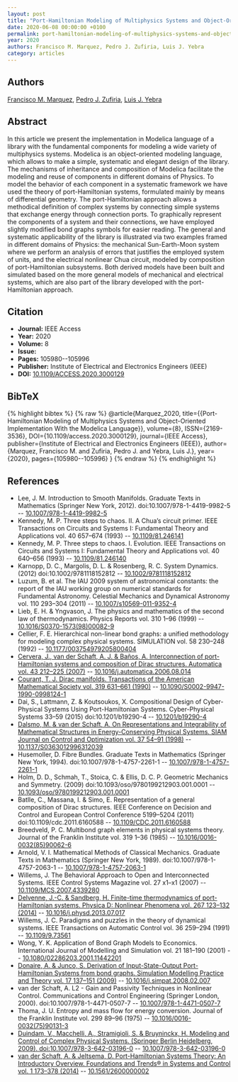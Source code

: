 ```yaml
---
layout: post
title: "Port-Hamiltonian Modeling of Multiphysics Systems and Object-Oriented Implementation With the Modelica Language"
date: 2020-06-08 00:00:00 +0100
permalink: port-hamiltonian-modeling-of-multiphysics-systems-and-object-oriented-implementation-with-the-modelica-language
year: 2020
authors: Francisco M. Marquez, Pedro J. Zufiria, Luis J. Yebra
category: articles
---
```

 
## Authors
[Francisco M. Marquez](authors/francisco-m-marquez), [Pedro J. Zufiria](authors/pedro-j-zufiria), [Luis J. Yebra](authors/luis-j-yebra)
 
## Abstract
In this article we present the implementation in Modelica language of a library with the fundamental components for modeling a wide variety of multiphysics systems. Modelica is an object-oriented modeling language, which allows to make a simple, systematic and elegant design of the library. The mechanisms of inheritance and composition of Modelica facilitate the modeling and reuse of components in different domains of Physics. To model the behavior of each component in a systematic framework we have used the theory of port-Hamiltonian systems, formulated mainly by means of differential geometry. The port-Hamiltonian approach allows a methodical definition of complex systems by connecting simple systems that exchange energy through connection ports. To graphically represent the components of a system and their connections, we have employed slightly modified bond graphs symbols for easier reading. The general and systematic applicability of the library is illustrated via two examples framed in different domains of Physics: the mechanical Sun-Earth-Moon system where we perform an analysis of errors that justifies the employed system of units, and the electrical nonlinear Chua circuit, modeled by composition of port-Hamiltonian subsystems. Both derived models have been built and simulated based on the more general models of mechanical and electrical systems, which are also part of the library developed with the port-Hamiltonian approach.
 
## Citation
- **Journal:** IEEE Access
- **Year:** 2020
- **Volume:** 8
- **Issue:** 
- **Pages:** 105980--105996
- **Publisher:** Institute of Electrical and Electronics Engineers (IEEE)
- **DOI:** [10.1109/ACCESS.2020.3000129](https://doi.org/10.1109/ACCESS.2020.3000129)
 
## BibTeX
{% highlight bibtex %}
{% raw %}
@article{Marquez_2020,
  title={{Port-Hamiltonian Modeling of Multiphysics Systems and Object-Oriented Implementation With the Modelica Language}},
  volume={8},
  ISSN={2169-3536},
  DOI={10.1109/access.2020.3000129},
  journal={IEEE Access},
  publisher={Institute of Electrical and Electronics Engineers (IEEE)},
  author={Marquez, Francisco M. and Zufiria, Pedro J. and Yebra, Luis J.},
  year={2020},
  pages={105980--105996}
}
{% endraw %}
{% endhighlight %}
 
## References
- Lee, J. M. Introduction to Smooth Manifolds. Graduate Texts in Mathematics (Springer New York, 2012). doi:10.1007/978-1-4419-9982-5 -- [10.1007/978-1-4419-9982-5](https://doi.org/10.1007/978-1-4419-9982-5)
- Kennedy, M. P. Three steps to chaos. II. A Chua’s circuit primer. IEEE Transactions on Circuits and Systems I: Fundamental Theory and Applications vol. 40 657–674 (1993) -- [10.1109/81.246141](https://doi.org/10.1109/81.246141)
- Kennedy, M. P. Three steps to chaos. I. Evolution. IEEE Transactions on Circuits and Systems I: Fundamental Theory and Applications vol. 40 640–656 (1993) -- [10.1109/81.246140](https://doi.org/10.1109/81.246140)
- Karnopp, D. C., Margolis, D. L. & Rosenberg, R. C. System Dynamics. (2012) doi:10.1002/9781118152812 -- [10.1002/9781118152812](https://doi.org/10.1002/9781118152812)
- Luzum, B. et al. The IAU 2009 system of astronomical constants: the report of the IAU working group on numerical standards for Fundamental Astronomy. Celestial Mechanics and Dynamical Astronomy vol. 110 293–304 (2011) -- [10.1007/s10569-011-9352-4](https://doi.org/10.1007/s10569-011-9352-4)
- Lieb, E. H. & Yngvason, J. The physics and mathematics of the second law of thermodynamics. Physics Reports vol. 310 1–96 (1999) -- [10.1016/S0370-1573(98)00082-9](https://doi.org/10.1016/S0370-1573(98)00082-9)
- Cellier, F. E. Hierarchical non-linear bond graphs: a unified methodology for modeling complex physical systems. SIMULATION vol. 58 230–248 (1992) -- [10.1177/003754979205800404](https://doi.org/10.1177/003754979205800404)
- [Cervera, J., van der Schaft, A. J. & Baños, A. Interconnection of port-Hamiltonian systems and composition of Dirac structures. Automatica vol. 43 212–225 (2007)](interconnection-of-port-hamiltonian-systems-and-composition-of-dirac-structures) -- [10.1016/j.automatica.2006.08.014](https://doi.org/10.1016/j.automatica.2006.08.014)
- [Courant, T. J. Dirac manifolds. Transactions of the American Mathematical Society vol. 319 631–661 (1990)](dirac-manifolds) -- [10.1090/S0002-9947-1990-0998124-1](https://doi.org/10.1090/S0002-9947-1990-0998124-1)
- Dai, S., Lattmann, Z. & Koutsoukos, X. Compositional Design of Cyber-Physical Systems Using Port-Hamiltonian Systems. Cyber-Physical Systems 33–59 (2015) doi:10.1201/b19290-4 -- [10.1201/b19290-4](https://doi.org/10.1201/b19290-4)
- [Dalsmo, M. & van der Schaft, A. On Representations and Integrability of Mathematical Structures in Energy-Conserving Physical Systems. SIAM Journal on Control and Optimization vol. 37 54–91 (1998)](on-representations-and-integrability-of-mathematical-structures-in-energy-conserving-physical-systems) -- [10.1137/S0363012996312039](https://doi.org/10.1137/S0363012996312039)
- Husemoller, D. Fibre Bundles. Graduate Texts in Mathematics (Springer New York, 1994). doi:10.1007/978-1-4757-2261-1 -- [10.1007/978-1-4757-2261-1](https://doi.org/10.1007/978-1-4757-2261-1)
- Holm, D. D., Schmah, T., Stoica, C. & Ellis, D. C. P. Geometric Mechanics and Symmetry. (2009) doi:10.1093/oso/9780199212903.001.0001 -- [10.1093/oso/9780199212903.001.0001](https://doi.org/10.1093/oso/9780199212903.001.0001)
- Batlle, C., Massana, I. & Simo, E. Representation of a general composition of Dirac structures. IEEE Conference on Decision and Control and European Control Conference 5199–5204 (2011) doi:10.1109/cdc.2011.6160588 -- [10.1109/CDC.2011.6160588](https://doi.org/10.1109/CDC.2011.6160588)
- Breedveld, P. C. Multibond graph elements in physical systems theory. Journal of the Franklin Institute vol. 319 1–36 (1985) -- [10.1016/0016-0032(85)90062-6](https://doi.org/10.1016/0016-0032(85)90062-6)
- Arnold, V. I. Mathematical Methods of Classical Mechanics. Graduate Texts in Mathematics (Springer New York, 1989). doi:10.1007/978-1-4757-2063-1 -- [10.1007/978-1-4757-2063-1](https://doi.org/10.1007/978-1-4757-2063-1)
- Willems, J. The Behavioral Approach to Open and Interconnected Systems. IEEE Control Systems Magazine vol. 27 x1–x1 (2007) -- [10.1109/MCS.2007.4339280](https://doi.org/10.1109/MCS.2007.4339280)
- [Delvenne, J.-C. & Sandberg, H. Finite-time thermodynamics of port-Hamiltonian systems. Physica D: Nonlinear Phenomena vol. 267 123–132 (2014)](finite-time-thermodynamics-of-port-hamiltonian-systems) -- [10.1016/j.physd.2013.07.017](https://doi.org/10.1016/j.physd.2013.07.017)
- Willems, J. C. Paradigms and puzzles in the theory of dynamical systems. IEEE Transactions on Automatic Control vol. 36 259–294 (1991) -- [10.1109/9.73561](https://doi.org/10.1109/9.73561)
- Wong, Y. K. Application of Bond Graph Models to Economics. International Journal of Modelling and Simulation vol. 21 181–190 (2001) -- [10.1080/02286203.2001.11442201](https://doi.org/10.1080/02286203.2001.11442201)
- [Donaire, A. & Junco, S. Derivation of Input-State-Output Port-Hamiltonian Systems from bond graphs. Simulation Modelling Practice and Theory vol. 17 137–151 (2009)](derivation-of-input-state-output-port-hamiltonian-systems-from-bond-graphs) -- [10.1016/j.simpat.2008.02.007](https://doi.org/10.1016/j.simpat.2008.02.007)
- van der Schaft, A. L2 - Gain and Passivity Techniques in Nonlinear Control. Communications and Control Engineering (Springer London, 2000). doi:10.1007/978-1-4471-0507-7 -- [10.1007/978-1-4471-0507-7](https://doi.org/10.1007/978-1-4471-0507-7)
- Thoma, J. U. Entropy and mass flow for energy conversion. Journal of the Franklin Institute vol. 299 89–96 (1975) -- [10.1016/0016-0032(75)90131-3](https://doi.org/10.1016/0016-0032(75)90131-3)
- [Duindam, V., Macchelli, A., Stramigioli, S. & Bruyninckx, H. Modeling and Control of Complex Physical Systems. (Springer Berlin Heidelberg, 2009). doi:10.1007/978-3-642-03196-0](modeling-and-control-of-complex-physical-systems) -- [10.1007/978-3-642-03196-0](https://doi.org/10.1007/978-3-642-03196-0)
- [van der Schaft, A. & Jeltsema, D. Port-Hamiltonian Systems Theory: An Introductory Overview. Foundations and Trends® in Systems and Control vol. 1 173–378 (2014)](port-hamiltonian-systems-theory-an-introductory-overview-journal) -- [10.1561/2600000002](https://doi.org/10.1561/2600000002)

